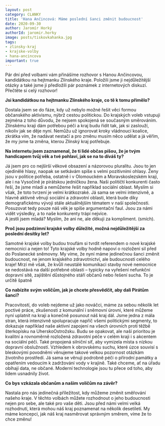 ```yaml
---
layout: post
category: CLANKY
title: 'Hana Ančincová: Máme poslední šanci změnit budoucnost'
date: 2020-09-30
author: Jaromír Horký
authorId: jaromir.horky
image: posts/tiskovkahanka.jpg
tags: 
- zlinsky-kraj
- krajske-volby
- hana-ancincova
important: true
---
```

Pár dní před volbami vám přinášíme rozhovor s Hanou Ančincovou, kandidátkou na hejtmanku Zlínského kraje. Položili jsme ji nejdůležitější otázky a také jsme ji předložili pár poznámek z internetových diskuzí. Přečtěte si celý rozhovor!

**Jsi kandidátkou na hejtmanku Zlínského kraje, co tě k tomu přimělo?**

Dostala jsem se do fáze, kdy už nebylo možné řešit věci formou občanského aktivismu, nýbrž cestou politickou. Do krajských voleb vstupuji zejména z toho důvodu, že nejsem spokojená se současným směrováním. Zlínskému kraji dám potřebou péči a kraj budu řídit tak, jak si zaslouží, nikoliv jak se děje nyní. Nemůžu už ignorovat kroky vládnoucí koalice, zkrátka vím, že nadávat nestačí a pro změnu musím něco udělat a já věřím, že my jsme ta změna, kterou Zlínský kraj potřebuje. 

**Na internetu jsem zaznamenal, že ti lidé občas píšou, že je tvým handicapem tvůj věk a tvé pohlaví, jak se na to díváš ty?**

Já jsem pro co nejširší věkové obsazení a názorovou pluralitu. Jsou to jen ojedinělé hlasy, naopak se setkávám spíše s velmi pozitivními ohlasy. Ženy jsou v politice potřeba, ostatně i v Olomouckém a Moravskoslezském kraji, ale i na Vysočině je pirátskou jedničkou žena. Naši političtí konkurenti často řeší, že jsme mladí a nemůžeme řešit například sociální oblast. Myslím si však, že toto tvrzení je velmi krátkozraké. Já sama se velmi intenzivně, a hlavně aktivně věnuji sociální a zdravotní oblasti, která bude díky demografickému vývoji stále aktuálnějším tématem v naší společnosti. Posuzovat tedy pouze náš věk je spíše argumentační faul. Jsou za námi vidět výsledky, a to naše konkurenty trápí nejvíce.  
A jestli jsem mladá? Myslím, že ani ne, ale děkuji za kompliment. (smích).

**Proč jsou podzimní krajské volby důležité, možná nejdůležitější za poslední desítky let?**

Samotné krajské volby budou troufám si tvrdit referendem o nové krajské nemocnici a nejen to! Tyto krajské volby hodně napoví o rozložení sil před do Poslanecké sněmovny.  My víme, že nyní máme jedinečnou šanci změnit budoucnost, ne jenom krajského zdravotnictví, ale budoucnosti celého kraje! Mrzí mě však, že kvůli neustálé komunikaci stavby nové nemocnice se nedostává na další potřebné oblasti – typicky na vyřešení nefunkční dopravní sítě, zajištění důstojného stáří občanů nebo řešení sucha. To je určitě špatně

**Co nabízíte svým voličům, jak je chcete přesvědčit, aby dali Pirátům šanci?**

Pracovitostí, do voleb nejdeme už jako nováčci, máme za sebou několik let poctivé práce, zkušenosti z komunální i sněmovní úrovni, které můžeme nyní uplatnit na kraji a konečně posunout náš kraj dál. Jsme jedna z mála stran, která intenzivně spolupracuje napříč všemi politickými segmenty, to dokazuje například naše aktivní zapojení na všech úrovních proti těžbě šterkopísku na UherskoOstrožsku. Budu se opakovat, ale naší prioritou je kvalitní a rovnoměrně rozložená zdravotní péče v celém kraji i s akcentem na sociální péči. Také propojená silniční síť, aby vymizela místa s nízkou dopravní obslužností. Vzhledem k obrovskému suchu, které úzce souvisí s bleskovými povodněmi věnujeme takové velkou pozornost otázkám životního prostředí. Já sama se věnuji podrobně péči o přírodní památky a opatřením vedoucím k zadržování vody v krajině. Také chceme, ať na úřadu obíhají data, ne občané. Moderní technologie jsou tu přece od toho, aby lidem usnadnily život.

**Co bys vzkázala občanům a našim voličům na závěr?**

Nastala pro nás jedinečná příležitost, kdy můžeme změnit směřování našeho kraje. V těchto volbách můžete rozhodnout o jeho budoucnosti nejen pro sebe, ale také pro vaše děti. Jsou před námi velmi velká rozhodnutí, která mohou náš kraj poznamenat na několik desetiletí. My máme koncepci, jak náš kraj nasměrovat správným směrem, víme že to chce změnu!
